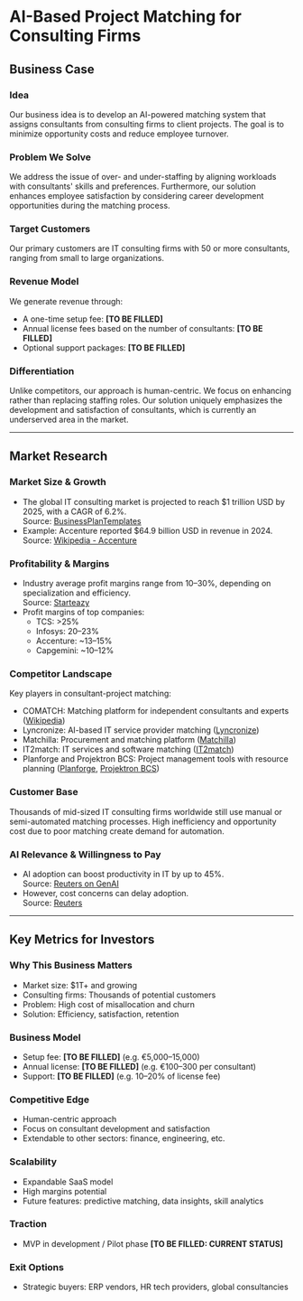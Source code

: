 # AI-Based Project Matching for Consulting Firms

## Business Case

### Idea
Our business idea is to develop an AI-powered matching system that assigns consultants from consulting firms to client projects. The goal is to minimize opportunity costs and reduce employee turnover.

### Problem We Solve
We address the issue of over- and under-staffing by aligning workloads with consultants' skills and preferences. Furthermore, our solution enhances employee satisfaction by considering career development opportunities during the matching process.

### Target Customers
Our primary customers are IT consulting firms with 50 or more consultants, ranging from small to large organizations.

### Revenue Model
We generate revenue through:
- A one-time setup fee: **[TO BE FILLED]**
- Annual license fees based on the number of consultants: **[TO BE FILLED]**
- Optional support packages: **[TO BE FILLED]**

### Differentiation
Unlike competitors, our approach is human-centric. We focus on enhancing rather than replacing staffing roles. Our solution uniquely emphasizes the development and satisfaction of consultants, which is currently an underserved area in the market.

---

## Market Research

### Market Size & Growth
- The global IT consulting market is projected to reach $1 trillion USD by 2025, with a CAGR of 6.2%.  
  Source: [BusinessPlanTemplates](https://businessplan-templates.com/blogs/profits/it-consulting-services)
- Example: Accenture reported $64.9 billion USD in revenue in 2024.  
  Source: [Wikipedia - Accenture](https://de.wikipedia.org/wiki/Accenture)

### Profitability & Margins
- Industry average profit margins range from 10–30%, depending on specialization and efficiency.  
  Source: [Starteazy](https://starteazy.in/blog/profit-margin-in-it-consulting-the-good-and-the-bad)
- Profit margins of top companies:
  - TCS: >25%
  - Infosys: 20–23%
  - Accenture: ~13–15%
  - Capgemini: ~10–12%

### Competitor Landscape
Key players in consultant-project matching:
- COMATCH: Matching platform for independent consultants and experts ([Wikipedia](https://de.wikipedia.org/wiki/COMATCH))
- Lyncronize: AI-based IT service provider matching ([Lyncronize](https://lyncronize.com))
- Matchilla: Procurement and matching platform ([Matchilla](https://matchilla.de))
- IT2match: IT services and software matching ([IT2match](https://www.it2match.de))
- Planforge and Projektron BCS: Project management tools with resource planning ([Planforge](https://de.wikipedia.org/wiki/Planforge), [Projektron BCS](https://de.wikipedia.org/wiki/Projektron_BCS))

### Customer Base
Thousands of mid-sized IT consulting firms worldwide still use manual or semi-automated matching processes. High inefficiency and opportunity cost due to poor matching create demand for automation.

### AI Relevance & Willingness to Pay
- AI adoption can boost productivity in IT by up to 45%.  
  Source: [Reuters on GenAI](https://www.reuters.com/technology/artificial-intelligence/genai-boost-indias-it-industrys-productivity-by-up-45-ey-india-survey-shows-2025-02-10/)
- However, cost concerns can delay adoption.  
  Source: [Reuters](https://www.reuters.com/technology/cost-concerns-could-delay-ai-ramp-up-among-it-clients-infosys-exec-says-2024-02-26/)

---

## Key Metrics for Investors

### Why This Business Matters
- Market size: $1T+ and growing
- Consulting firms: Thousands of potential customers
- Problem: High cost of misallocation and churn
- Solution: Efficiency, satisfaction, retention

### Business Model
- Setup fee: **[TO BE FILLED]** (e.g. €5,000–15,000)
- Annual license: **[TO BE FILLED]** (e.g. €100–300 per consultant)
- Support: **[TO BE FILLED]** (e.g. 10–20% of license fee)

### Competitive Edge
- Human-centric approach
- Focus on consultant development and satisfaction
- Extendable to other sectors: finance, engineering, etc.

### Scalability
- Expandable SaaS model
- High margins potential
- Future features: predictive matching, data insights, skill analytics

### Traction
- MVP in development / Pilot phase **[TO BE FILLED: CURRENT STATUS]**

### Exit Options
- Strategic buyers: ERP vendors, HR tech providers, global consultancies
